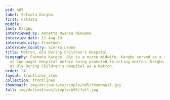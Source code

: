 ```yaml
---
pid: n05
label: Fatmata Kargbo
first: Fatmata
middle: 
last: Kargbo
interviewed_by: Annette Mwansa Nkowane
interview_date: 12-Aug-19
interview_city: Freetown
interview_country: Sierra Leone
title: Matron, Ola During Children's Hospital
biography: Fatmata Kargbo, BSc is a nurse midwife. Kargbo served as a staff nurse
  at Connaught Hospital before being promoted to acting matron. Kargbo currently works
  at Ola During Children's Hospital as a matron.
order: '4'
layout: frontlines_item
collection: frontlines
thumbnail: img/derivatives/simple/n05/thumbnail.jpg
full: img/derivatives/simple/n05/full.jpg
---
```

